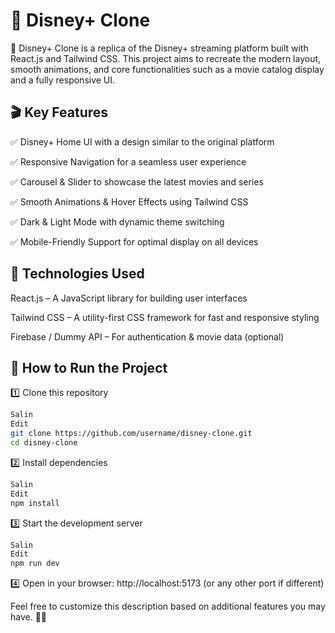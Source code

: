# 🌟 Disney+ Clone
🚀 Disney+ Clone is a replica of the Disney+ streaming platform built with React.js and Tailwind CSS. This project aims to recreate the modern layout, smooth animations, and core functionalities such as a movie catalog display and a fully responsive UI.

## 🎬 Key Features

✅ Disney+ Home UI with a design similar to the original platform

✅ Responsive Navigation for a seamless user experience

✅ Carousel & Slider to showcase the latest movies and series

✅ Smooth Animations & Hover Effects using Tailwind CSS

✅ Dark & Light Mode with dynamic theme switching

✅ Mobile-Friendly Support for optimal display on all devices


## 🔧 Technologies Used
React.js – A JavaScript library for building user interfaces

Tailwind CSS – A utility-first CSS framework for fast and responsive styling

Firebase / Dummy API – For authentication & movie data (optional)

## 📌 How to Run the Project

1️⃣ Clone this repository

```bash
Salin
Edit
git clone https://github.com/username/disney-clone.git
cd disney-clone
``` 
2️⃣ Install dependencies

```bash
Salin
Edit
npm install
```
3️⃣ Start the development server

```bash
Salin
Edit
npm run dev
```
4️⃣ Open in your browser: http://localhost:5173 (or any other port if different)


Feel free to customize this description based on additional features you may have. 🚀🔥